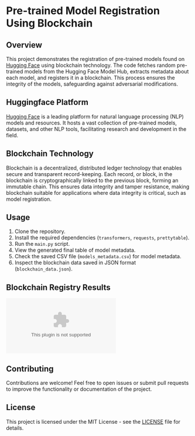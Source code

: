 # Pre-trained Model Registration Using Blockchain

## Overview

This project demonstrates the registration of pre-trained models found on [Hugging Face](https://huggingface.co/) using blockchain technology. The code fetches random pre-trained models from the Hugging Face Model Hub, extracts metadata about each model, and registers it in a blockchain. This process ensures the integrity of the models, safeguarding against adversarial modifications.

## Huggingface Platform

[Hugging Face](https://huggingface.co/) is a leading platform for natural language processing (NLP) models and resources. It hosts a vast collection of pre-trained models, datasets, and other NLP tools, facilitating research and development in the field.

## Blockchain Technology

Blockchain is a decentralized, distributed ledger technology that enables secure and transparent record-keeping. Each record, or block, in the blockchain is cryptographically linked to the previous block, forming an immutable chain. This ensures data integrity and tamper resistance, making blockchain suitable for applications where data integrity is critical, such as model registration.

## Usage

1. Clone the repository.
2. Install the required dependencies (`transformers`, `requests`, `prettytable`).
3. Run the `main.py` script.
4. View the generated final table of model metadata.
5. Check the saved CSV file (`models_metadata.csv`) for model metadata.
6. Inspect the blockchain data saved in JSON format (`blockchain_data.json`).

## Blockchain Registry Results

![](https://github.com/ericyoc/huggingface-model-metadata-blockchain-poc/blob/main/models_metadata.csv)

## Contributing

Contributions are welcome! Feel free to open issues or submit pull requests to improve the functionality or documentation of the project.

## License

This project is licensed under the MIT License - see the [LICENSE](LICENSE) file for details.
